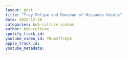 ```yaml
---
layout: post
title: "Trey Felipe and Donovan of Hispanos Unidos"
date: 2022-12-30
categories: bob-culture videos
author: bob-culture
spotify_track_id: 
youtube_video_id: YHum4TfcQpE
apple_track_id: 
youtube_metadata: 
---
```

